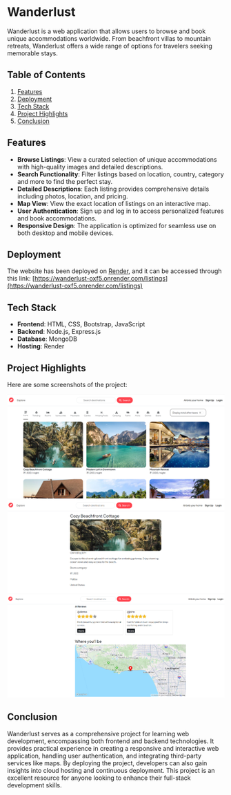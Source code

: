 # Wanderlust

Wanderlust is a web application that allows users to browse and book unique accommodations worldwide. From beachfront villas to mountain retreats, Wanderlust offers a wide range of options for travelers seeking memorable stays.

## Table of Contents

1. [Features](#features)
2. [Deployment](#deployment)
3. [Tech Stack](#tech-stack)
4. [Project Highlights](#project-highlights)
5. [Conclusion](#conclusion)

## Features

- **Browse Listings**: View a curated selection of unique accommodations with high-quality images and detailed descriptions.
- **Search Functionality**: Filter listings based on location, country, category and more to find the perfect stay.
- **Detailed Descriptions**: Each listing provides comprehensive details including photos, location, and pricing.
- **Map View**: View the exact location of listings on an interactive map.
- **User Authentication**: Sign up and log in to access personalized features and book accommodations.
- **Responsive Design**: The application is optimized for seamless use on both desktop and mobile devices.

## Deployment
The website has been deployed on [Render](https://render.com/), and it can be accessed through this link: [https://wanderlust-oxf5.onrender.com/listings](https://wanderlust-oxf5.onrender.com/listings)

## Tech Stack

- **Frontend**: HTML, CSS, Bootstrap, JavaScript
- **Backend**: Node.js, Express.js
- **Database**: MongoDB
- **Hosting**: Render

## Project Highlights
 Here are some screenshots of the project:

![HomePage](./assets/image-1.png)
![alt text](./assets/image-2.png)
![alt text](./assets/image-3.png)


## Conclusion

Wanderlust serves as a comprehensive project for learning web development, encompassing both frontend and backend technologies. It provides practical experience in creating a responsive and interactive web application, handling user authentication, and integrating third-party services like maps. By deploying the project, developers can also gain insights into cloud hosting and continuous deployment. This project is an excellent resource for anyone looking to enhance their full-stack development skills.